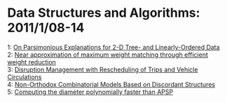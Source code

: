 # Data Structures and Algorithms: 2011/1/08-14  
1: [On Parsimonious Explanations for 2-D Tree- and Linearly-Ordered Data](https://doi.org/10.48550/arXiv.1101.1941)  
2: [Near approximation of maximum weight matching through efficient weight  reduction](https://doi.org/10.48550/arXiv.1012.5911)  
3: [Disruption Management with Rescheduling of Trips and Vehicle  Circulations](https://doi.org/10.48550/arXiv.1101.2123)  
4: [Non-Orthodox Combinatorial Models Based on Discordant Structures](https://doi.org/10.48550/arXiv.1011.3944)  
5: [Computing the diameter polynomially faster than APSP](https://doi.org/10.48550/arXiv.1011.6181)  